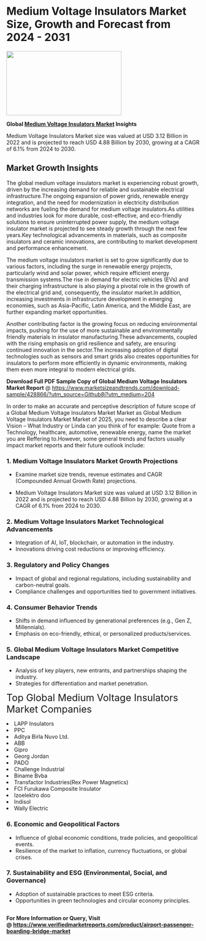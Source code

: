 <H1>Medium Voltage Insulators Market Size, Growth and Forecast from 2024 - 2031</H1><img class="aligncenter size-medium wp-image-584254" src="https://thirdeyenews.in/wp-content/uploads/2024/09/Global-Market-Research-300x168.jpeg" alt="" width="300" height="168" /><p><strong>Global&nbsp;<a href="https://www.marketsizeandtrends.com/download-sample/428866/?utm_source=Github8j?utm_medium=204">Medium Voltage Insulators Market</a> Insights</strong></p><p>Medium Voltage Insulators Market size was valued at USD 3.12 Billion in 2022 and is projected to reach USD 4.88 Billion by 2030, growing at a CAGR of 6.1% from 2024 to 2030.</p><p><h2>Market Growth Insights</h2> <p>The global medium voltage insulators market is experiencing robust growth, driven by the increasing demand for reliable and sustainable electrical infrastructure.The ongoing expansion of power grids, renewable energy integration, and the need for modernization in electricity distribution networks are fueling the demand for medium voltage insulators.As utilities and industries look for more durable, cost-effective, and eco-friendly solutions to ensure uninterrupted power supply, the medium voltage insulator market is projected to see steady growth through the next few years.Key technological advancements in materials, such as composite insulators and ceramic innovations, are contributing to market development and performance enhancement.</p> <p>The medium voltage insulators market is set to grow significantly due to various factors, including the surge in renewable energy projects, particularly wind and solar power, which require efficient energy transmission systems.The rise in demand for electric vehicles (EVs) and their charging infrastructure is also playing a pivotal role in the growth of the electrical grid and, consequently, the insulator market.In addition, increasing investments in infrastructure development in emerging economies, such as Asia-Pacific, Latin America, and the Middle East, are further expanding market opportunities.</p> <p>Another contributing factor is the growing focus on reducing environmental impacts, pushing for the use of more sustainable and environmentally friendly materials in insulator manufacturing.These advancements, coupled with the rising emphasis on grid resilience and safety, are ensuring continued innovation in the sector.The increasing adoption of digital technologies such as sensors and smart grids also creates opportunities for insulators to perform more efficiently in dynamic environments, making them even more integral to modern electrical grids.</p> <p><span class=""><strong>Download Full PDF Sample Copy of Global Medium Voltage Insulators Market Report</strong> @ <a href="https://www.marketsizeandtrends.com/download-sample/428866/?utm_source=Github8j?utm_medium=204" target="_blank">https://www.marketsizeandtrends.com/download-sample/428866/?utm_source=Github8j?utm_medium=204</a></span></p><p>In order to make an accurate and perceptive description of future scope of a Global&nbsp;Medium Voltage Insulators Market Market as Global&nbsp;Medium Voltage Insulators Market Market of 2025, you need to describe a clear Vision &ndash; What Industry or Linda can you think of for example: Quote from a Technology, healthcare, automotive, renewable energy, name the market you are Reffering to.However, some general trends and factors usually impact market reports and their future outlook include:</p><h3>1.&nbsp;<strong>Medium Voltage Insulators Market Growth Projections</strong></h3><ul><li>Examine market size trends, revenue estimates and CAGR (Compounded Annual Growth Rate) projections.</li><li><p>Medium Voltage Insulators Market size was valued at USD 3.12 Billion in 2022 and is projected to reach USD 4.88 Billion by 2030, growing at a CAGR of 6.1% from 2024 to 2030.</p></li></ul><h3>2.&nbsp;<strong>Medium Voltage Insulators Market Technological Advancements</strong></h3><ul><li>Integration of AI, IoT, blockchain, or automation in the industry.</li><li>Innovations driving cost reductions or improving efficiency.</li></ul><h3>3.&nbsp;<strong>Regulatory and Policy Changes</strong></h3><ul><li>Impact of global and regional regulations, including sustainability and carbon-neutral goals.</li><li>Compliance challenges and opportunities tied to government initiatives.</li></ul><h3>4.&nbsp;<strong>Consumer Behavior Trends</strong></h3><ul><li>Shifts in demand influenced by generational preferences (e.g., Gen Z, Millennials).</li><li>Emphasis on eco-friendly, ethical, or personalized products/services.</li></ul><h3>5.&nbsp;<strong>Global Medium Voltage Insulators Market Competitive Landscape</strong></h3><ul><li>Analysis of key players, new entrants, and partnerships shaping the industry.</li><li>Strategies for differentiation and market penetration.</li></ul><p data-pm-slice="1 1 []"><span style="color: inherit; font-family: inherit; font-size: 25px;">Top Global Medium Voltage Insulators Market Companies</span></p><div class="" data-test-id=""><p><li>LAPP Insulators</li><li> PPC</li><li> Aditya Birla Nuvo Ltd.</li><li> ABB</li><li> Gipro</li><li> Georg Jordan</li><li> PADO</li><li> Challenge Industrial</li><li> Biname Bvba</li><li> Transfactor Industries(Rex Power Magnetics)</li><li> FCI Furukawa Composite Insulator</li><li> Izoelektro doo</li><li> Indisol</li><li> Wally Electric</li></p></div><h3>6.&nbsp;<strong>Economic and Geopolitical Factors</strong></h3><ul><li>Influence of global economic conditions, trade policies, and geopolitical events.</li><li>Resilience of the market to inflation, currency fluctuations, or global crises.</li></ul><h3>7.&nbsp;<strong>Sustainability and ESG (Environmental, Social, and Governance)</strong></h3><ul><li>Adoption of sustainable practices to meet ESG criteria.</li><li>Opportunities in green technologies and circular economy principles.</li></ul><h2><strong style="font-size: 14px;">For More Information or Query, Visit @&nbsp;</strong><a style="background-color: #ffffff; font-size: 14px;" href="https://www.marketsizeandtrends.com/report/medium-voltage-insulators-market/" target="_blank">https://www.verifiedmarketreports.com/product/airport-passenger-boarding-bridge-market</a></h2>